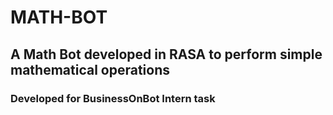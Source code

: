 # MATH-BOT
## A Math Bot developed in RASA to perform simple mathematical operations
### Developed for BusinessOnBot Intern task
